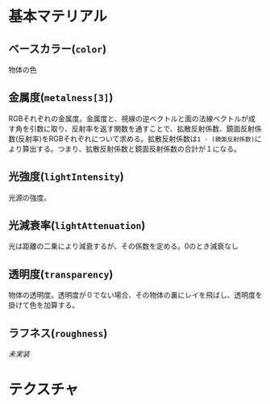 

# 基本マテリアル
## ベースカラー(`color`)

物体の色

## 金属度(`metalness[3]`)
RGBそれぞれの金属度。金属度と、視線の逆ベクトルと面の法線ベクトルが成す角を引数に取り、反射率を返す関数を通すことで、拡散反射係数、鏡面反射係数(反射率)をRGBそれぞれについて求める。拡散反射係数は`1 - (鏡面反射係数)`により算出する。つまり、拡散反射係数と鏡面反射係数の合計が１になる。

## 光強度(`lightIntensity`)

光源の強度。

## 光減衰率(`lightAttenuation`)

光は距離の二乗により減衰するが、その係数を定める。0のとき減衰なし

## 透明度(`transparency`)

物体の透明度。透明度が０でない場合、その物体の裏にレイを飛ばし、透明度を掛けて色を加算する。

## ラフネス(`roughness`)

*未実装* 

# テクスチャ